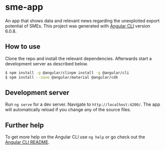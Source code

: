# sme-app

An app that shows data and relevant news regarding the unexploited export potential of SMEs. This project was generated with [Angular CLI](https://github.com/angular/angular-cli) version 6.0.8.

## How to use 

Clone the repo and install the relevant dependencies. Afterwards start a development server as described below. 


```sh
$ npm install -g @angular/clinpm install -g @angular/cli
$ npm install --save @angular/material @angular/cdk

```

## Development server

Run `ng serve` for a dev server. Navigate to `http://localhost:4200/`. The app will automatically reload if you change any of the source files.


## Further help

To get more help on the Angular CLI use `ng help` or go check out the [Angular CLI README](https://github.com/angular/angular-cli/blob/master/README.md).

